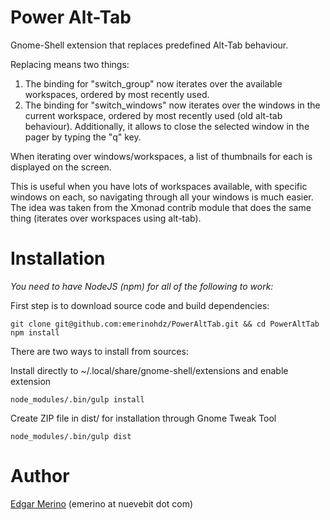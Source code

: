 # Power Alt-Tab

Gnome-Shell extension that replaces predefined Alt-Tab behaviour.

Replacing means two things:

1) The binding for "switch_group" now iterates over the available workspaces, ordered by most recently used.
2) The binding for "switch_windows" now iterates over the windows in the current workspace, ordered by most recently used (old alt-tab behaviour). Additionally, it allows to close the selected window in the pager by typing the "q" key.

When iterating over windows/workspaces, a list of thumbnails for each is displayed on the screen.

This is useful when you have lots of workspaces available, with specific windows on each, so navigating through all your windows is much easier. The idea was taken from the Xmonad contrib module that does the same thing (iterates over workspaces using alt-tab).

# Installation

*You need to have NodeJS (npm) for all of the following to work:*

First step is to download source code and build dependencies:

    git clone git@github.com:emerinohdz/PowerAltTab.git && cd PowerAltTab
    npm install

There are two ways to install from sources:

Install directly to ~/.local/share/gnome-shell/extensions and enable extension

    node_modules/.bin/gulp install

Create ZIP file in dist/ for installation through Gnome Tweak Tool

    node_modules/.bin/gulp dist

# Author

[Edgar Merino](https://github.com/emerinohdz) (emerino at nuevebit dot com)
